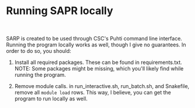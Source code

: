 # Running SAPR locally

<br>

SARP is created to be used through CSC's Puhti command line interface. Running the program locally works as well, though I give no guarantees. In order to do so, you should:

1. Install all required packages. These can be found in requirements.txt. NOTE: Some packages might be missing, which you'll likely find while running the program.

2. Remove module calls. in run_interactive.sh, run_batch.sh, and Snakefile, remove all `module load` rows. This way, I believe, you can get the program to run locally as well.